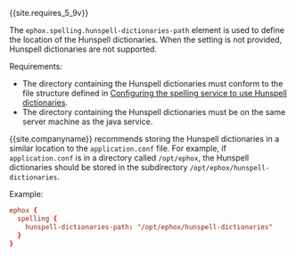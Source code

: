 {{site.requires_5_9v}}

The `ephox.spelling.hunspell-dictionaries-path` element is used to define the location of the Hunspell dictionaries. When the setting is not provided, Hunspell dictionaries are not supported.

Requirements:

- The directory containing the Hunspell dictionaries must conform to the file structure defined in [Configuring the spelling service to use Hunspell dictionaries]({{site.baseurl}}/enterprise/server/self-hosting-hunspell/#configuringthespellingservicetousehunspelldictionaries).
- The directory containing the Hunspell dictionaries must be on the same server machine as the java service.

{{site.companyname}} recommends storing the Hunspell dictionaries in a similar location to the `application.conf` file. For example, if `application.conf` is in a directory called `/opt/ephox`, the Hunspell dictionaries should be stored in the subdirectory `/opt/ephox/hunspell-dictionaries`.

Example:

```conf
ephox {
  spelling {
    hunspell-dictionaries-path: "/opt/ephox/hunspell-dictionaries"
  }
}
```